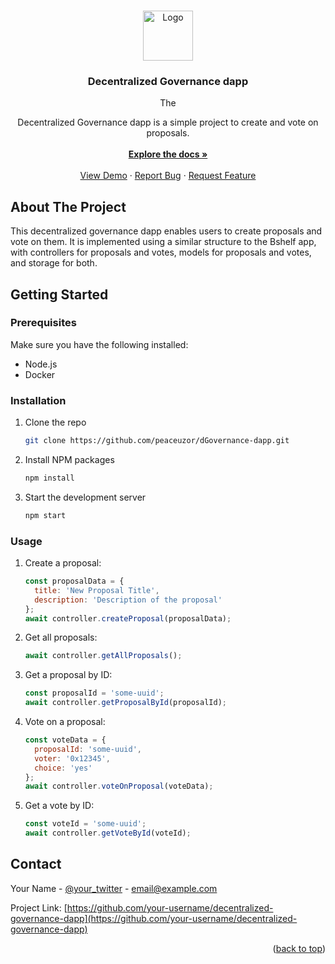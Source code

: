 <a id="readme-top"></a>
<!-- PROJECT LOGO -->
<br />
<div align="center">
  <a href="https://github.com/othneildrew/Best-README-Template">
    <img src="docs/images/logo.png" alt="Logo" width="80" height="80">
  </a>

  <h3 align="center">Decentralized Governance dapp</h3>

  <p align="center">
    The

 Decentralized Governance dapp is a simple project to create and vote on proposals.
    <br />
    <br />
    <a href="https://github.com/othneildrew/Best-README-Template"><strong>Explore the docs »</strong></a>
    <br />
    <br />
    <a href="https://github.com/othneildrew/Best-README-Template">View Demo</a>
    ·
    <a href="https://github.com/othneildrew/Best-README-Template/issues">Report Bug</a>
    ·
    <a href="https://github.com/othneildrew/Best-README-Template/issues">Request Feature</a>
  </p>
</div>

<!-- ABOUT THE PROJECT -->
## About The Project

This decentralized governance dapp enables users to create proposals and vote on them. It is implemented using a similar structure to the Bshelf app, with controllers for proposals and votes, models for proposals and votes, and storage for both.

## Getting Started

### Prerequisites

Make sure you have the following installed:
- Node.js
- Docker

### Installation

1. Clone the repo
   ```sh
   git clone https://github.com/peaceuzor/dGovernance-dapp.git
   ```
2. Install NPM packages
   ```sh
   npm install
   ```
3. Start the development server
   ```sh
   npm start
   ```

### Usage

1. Create a proposal:
   ```javascript
   const proposalData = {
     title: 'New Proposal Title',
     description: 'Description of the proposal'
   };
   await controller.createProposal(proposalData);
   ```

2. Get all proposals:
   ```javascript
   await controller.getAllProposals();
   ```

3. Get a proposal by ID:
   ```javascript
   const proposalId = 'some-uuid';
   await controller.getProposalById(proposalId);
   ```

4. Vote on a proposal:
   ```javascript
   const voteData = {
     proposalId: 'some-uuid',
     voter: '0x12345',
     choice: 'yes'
   };
   await controller.voteOnProposal(voteData);
   ```

5. Get a vote by ID:
   ```javascript
   const voteId = 'some-uuid';
   await controller.getVoteById(voteId);
   ```

<!-- CONTACT -->
## Contact

Your Name - [@your_twitter](https://twitter.com/your_twitter) - email@example.com

Project Link: [https://github.com/your-username/decentralized-governance-dapp](https://github.com/your-username/decentralized-governance-dapp)

<p align="right">(<a href="#readme-top">back to top</a>)</p>